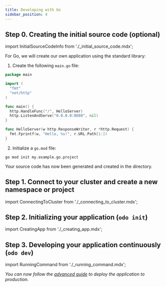 ```yaml
---
title: Developing with Go
sidebar_position: 4
---
```


## Step 0. Creating the initial source code (optional)

import InitialSourceCodeInfo from './_initial_source_code.mdx';

<InitialSourceCodeInfo/>

For Go, we will create our own application using the standard library:

1. Create the following `main.go` file:

```go
package main

import (
  "fmt"
  "net/http"
)

func main() {
  http.HandleFunc("/", HelloServer)
  http.ListenAndServe("0.0.0.0:8080", nil)
}

func HelloServer(w http.ResponseWriter, r *http.Request) {
  fmt.Fprintf(w, "Hello, %s!", r.URL.Path[1:])
}
```

2. Initialize a `go.mod` file:

```console
go mod init my.example.go.project
```

Your source code has now been generated and created in the directory.

## Step 1. Connect to your cluster and create a new namespace or project

import ConnectingToCluster from './_connecting_to_cluster.mdx';

<ConnectingToCluster/>

## Step 2. Initializing your application (`odo init`)

import CreatingApp from './_creating_app.mdx';

<CreatingApp name="go" port="8080" language="go" framework="Go"/>

## Step 3. Developing your application continuously (`odo dev`)

import RunningCommand from './_running_command.mdx';

<RunningCommand name="go" port="8080" language="go" framework="Go"/>

_You can now follow the [advanced guide](../advanced/deploy/go.md) to deploy the application to production._
